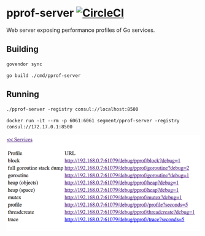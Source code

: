 # pprof-server [![CircleCI](https://circleci.com/gh/segmentio/pprof-server.svg?style=shield)](https://circleci.com/gh/segmentio/pprof-server)

Web server exposing performance profiles of Go services.

## Building

```
govendor sync
```

```
go build ./cmd/pprof-server
```

## Running

```
./pprof-server -registry consul://localhost:8500
```
```
docker run -it --rm -p 6061:6061 segment/pprof-server -registry consul://172.17.0.1:8500
```

![Screenshot](./images/pprof-server.png)
